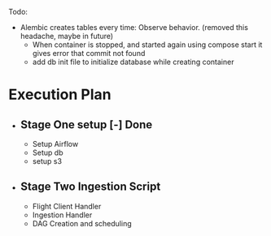 Todo: 
- Alembic creates tables every time: Observe behavior. (removed this headache, maybe in future)
    - When container is stopped, and started again using compose start it gives error that commit not found
    - add db init file to initialize database while creating container

# Execution Plan

-   ## Stage One setup [-] Done
    -   Setup Airflow 
    -   Setup db
    -   setup s3
-   ## Stage Two Ingestion Script
    -   Flight Client Handler
    -   Ingestion Handler
    -   DAG Creation and scheduling
